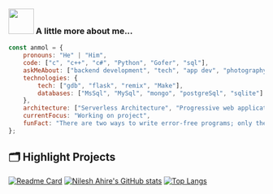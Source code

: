 ### <img src="https://media.giphy.com/media/VgCDAzcKvsR6OM0uWg/giphy.gif" width="50"> A little more about me...  

```javascript
const anmol = {
    pronouns: "He" | "Him",
    code: ["c", "c++", "c#", "Python", "Gofer", "sql"],
    askMeAbout: ["backend development", "tech", "app dev", "photography"],
    technologies: {
        tech: ["gdb", "flask", "remix", "Make"],
        databases: ["MsSql", "MySql", "mongo", "postgreSql", "sqlite"]
    },
    architecture: ["Serverless Architecture", "Progressive web applications", "Single page applications"],
    currentFocus: "Working on project",
    funFact: "There are two ways to write error-free programs; only the third one works"
};
```


## 🗂️ Highlight Projects
[![Readme Card](https://github-readme-stats.vercel.app/api/pin/?username=nilu-ahire-patil&repo=csfg)](https://github.com/nilu-ahire-patil/lcrs)
[![Nilesh Ahire's GitHub stats](https://github-readme-stats.vercel.app/api?username=nilu-ahire-patil)](https://github.com/nilu-ahire-patil)
[![Top Langs](https://github-readme-stats.vercel.app/api/top-langs/?username=nilu-ahire-patil&layout=pie)](https://github.com/nilu-ahire-patil)
